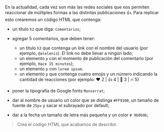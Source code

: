 En la actualidad, cada vez son más las redes sociales que nos permiten reaccionar de múltiples formas a las distintas publicaciones :thumbsup:. Para replicar esto crearemos un código HTML que contenga:

- un título `h2` que diga: `Comentarios`;
- agregar 5 comentarios, que deben tener:
  - un título `h3` que contenga un link con el nombre del usuario (por ejemplo, `@alelenis`). El link no debe llevar a ningún lado;
  - un elemento `p` con el momento de publicación del comentario (por ejemplo, `Hace 15 minutos`);
  - un elemento `p` con `lorem ipsum`.
  - un elemento `p` que contenga cuatro emojis y un número indicando la cantidad de reacciones (por ejemplo: ❤️️ 2 | 👍 4 | 👏 3 | 🔥 5)

- poner la tipografía de Google fonts `Monserrat`;
- dar al nombre de usuario un color que se distinga `#FF9100`, un tamaño de fuente de `25px` y sacar el subrayado por default;
- dar a la fecha un tamaño de letra más pequeña y un color `# 9b9b9b`;

> Creá el código HTML que acabamos de describir.